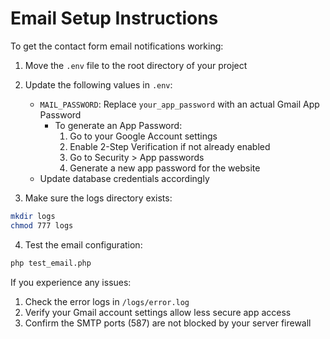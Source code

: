 # Email Setup Instructions

To get the contact form email notifications working:

1. Move the `.env` file to the root directory of your project
2. Update the following values in `.env`:
   - `MAIL_PASSWORD`: Replace `your_app_password` with an actual Gmail App Password
     - To generate an App Password:
       1. Go to your Google Account settings
       2. Enable 2-Step Verification if not already enabled
       3. Go to Security > App passwords
       4. Generate a new app password for the website
   - Update database credentials accordingly

3. Make sure the logs directory exists:
```bash
mkdir logs
chmod 777 logs
```

4. Test the email configuration:
```bash
php test_email.php
```

If you experience any issues:
1. Check the error logs in `/logs/error.log`
2. Verify your Gmail account settings allow less secure app access
3. Confirm the SMTP ports (587) are not blocked by your server firewall